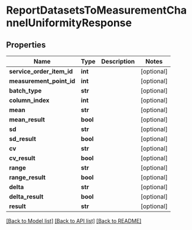 # ReportDatasetsToMeasurementChannelUniformityResponse

## Properties
Name | Type | Description | Notes
------------ | ------------- | ------------- | -------------
**service_order_item_id** | **int** |  | [optional] 
**measurement_point_id** | **int** |  | [optional] 
**batch_type** | **str** |  | [optional] 
**column_index** | **int** |  | [optional] 
**mean** | **str** |  | [optional] 
**mean_result** | **bool** |  | [optional] 
**sd** | **str** |  | [optional] 
**sd_result** | **bool** |  | [optional] 
**cv** | **str** |  | [optional] 
**cv_result** | **bool** |  | [optional] 
**range** | **str** |  | [optional] 
**range_result** | **bool** |  | [optional] 
**delta** | **str** |  | [optional] 
**delta_result** | **bool** |  | [optional] 
**result** | **str** |  | [optional] 

[[Back to Model list]](../README.md#documentation-for-models) [[Back to API list]](../README.md#documentation-for-api-endpoints) [[Back to README]](../README.md)



